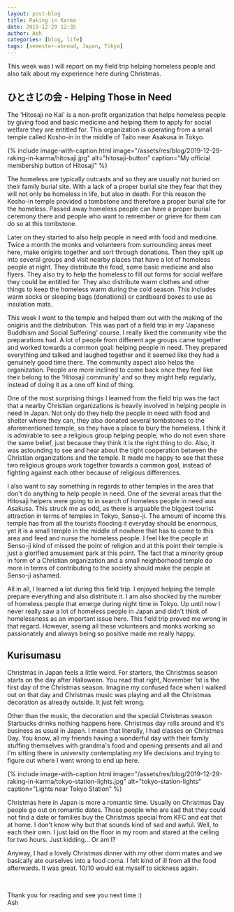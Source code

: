 ```yaml
---
layout: post-blog
title: Raking in Karma
date: 2019-12-29 12:35
author: Ash
categories: [blog, life]
tags: [semester-abroad, Japan, Tokyo]
---
```

This week was I will report on my field trip helping homeless people and also talk about my experience here during Christmas.

## ひとさじの会 - Helping Those in Need

The 'Hitosaji no Kai' is a non-profit organization that helps homeless people by giving food and basic medicine and helping them to apply for social welfare they are entitled for. This organization is operating from a small temple called Kosho-in in the middle of Taito near Asakusa in Tokyo.

{% include image-with-caption.html image="/assets/res/blog/2019-12-29-raking-in-karma/hitosaji.jpg" alt="hitosaji-button" caption="My official membership button of Hitosaji" %}

The homeless are typically outcasts and so they are usually not buried on their family burial site. With a lack of a proper burial site they fear that they will not only be homeless in life, but also in death. For this reason the Kosho-in temple provided a tombstone and therefore a proper burial site for the homeless. Passed away homeless people can have a proper burial ceremony there and people who want to remember or grieve for them can do so at this tombstone.

Later on they started to also help people in need with food and medicine. Twice a month the monks and volunteers from surrounding areas meet here, make onigiris together and sort through donations. Then they split up into several groups and visit nearby places that have a lot of homeless people at night. They distribute the food, some basic medicine and also flyers. They also try to help the homeless to fill out forms for social welfare they could be entitled for. They also distribute warm clothes and other things to keep the homeless warm during the cold season. This includes warm socks or sleeping bags (donations) or cardboard boxes to use as insulation mats.

This week I went to the temple and helped them out with the making of the onigiris and the distribution. This was part of a field trip in my 'Japanese Buddhism and Social Suffering' course. I really liked the community vibe the preparations had. A lot of people from different age groups came together and worked towards a common goal: helping people in need. They prepared everything and talked and laughed together and it seemed like they had a genuinely good time there. The community aspect also helps the organization. People are more inclined to come back once they feel like their belong to the ’Hitosaji community’ and so they might help regularly, instead of doing it as a one off kind of thing.

One of the most surprising things I learned from the field trip was the fact that a nearby Christian organizations is heavily involved in helping people in need in Japan. Not only do they help the people in need with food and shelter where they can, they also donated several tombstones to the aforementioned temple, so they have a place to bury the homeless. I think it is admirable to see a religious group helping people, who do not even share the same belief, just because they think it is the right thing to do. Also, it was astounding to see and hear about the tight cooperation between the Christian organizations and the temple. It made me happy to see that these two religious groups work together towards a common goal, instead of fighting against each other because of religious differences.

I also want to say something in regards to other temples in the area that don't do anything to help people in need. One of the several areas that the Hitosaji helpers were going to in search of homeless people in need was Asakusa. This struck me as odd, as there is arguable the biggest tourist attraction in terms of temples in Tokyo, Senso-ji. The amount of income this temple has from all the tourists flooding it everyday should be enormous, yet it is a small temple in the middle of nowhere that has to come to this area and feed and nurse the homeless people. I feel like the people at Senso-ji kind of missed the point of religion and at this point their temple is just a glorified amusement park at this point. The fact that a minority group in form of a Christian organization and a small neighborhood temple do more in terms of contributing to the society should make the people at Senso-ji ashamed.

All in all, I learned a lot during this field trip. I enjoyed helping the temple prepare everything and also distribute it. I am also shocked by the number of homeless people that emerge during night time in Tokyo. Up until now I never really saw a lot of homeless people in Japan and didn't think of homelessness as an important issue here. This field trip proved me wrong in that regard. However, seeing all these volunteers and monks working so passionately and always being so positive made me really happy.

## Kurisumasu

Christmas in Japan feels a little weird. For starters, the Christmas season starts on the day after Halloween. You read that right, November 1st is the first day of the Christmas season. Imagine my confused face when I walked out on that day and Christmas music was playing and all the Christmas decoration as already outside. It just felt wrong.

Other than the music, the decoration and the special Christmas season Starbucks drinks nothing happens here. Christmas day rolls around and it's business as usual in Japan. I mean that literally, I had classes on Christmas Day. You know, all my friends having a wonderful day with their family stuffing themselves with grandma's food and opening presents and all and I'm sitting there in university contemplating my life decisions and trying to figure out where I went wrong to end up here.

{% include image-with-caption.html image="/assets/res/blog/2019-12-29-raking-in-karma/tokyo-station-lights.jpg" alt="tokyo-station-lights" caption="Lights near Tokyo Station" %}

Christmas here in Japan is more a romantic time. Usually on Christmas Day people go out on romantic dates. Those people who are sad that they could not find a date or families buy the Christmas special from KFC and eat that at home. I don't know why but that sounds kind of sad and awful. Well, to each their own. I just laid on the floor in my room and stared at the ceiling for two hours. Just kidding... Or am I?

Anyway, I had a lovely Christmas dinner with my other dorm mates and we basically ate ourselves into a food coma. I felt kind of ill from all the food afterwards. It was great. 10/10 would eat myself to sickness again.

&nbsp;

Thank you for reading and see you next time :)  
Ash
